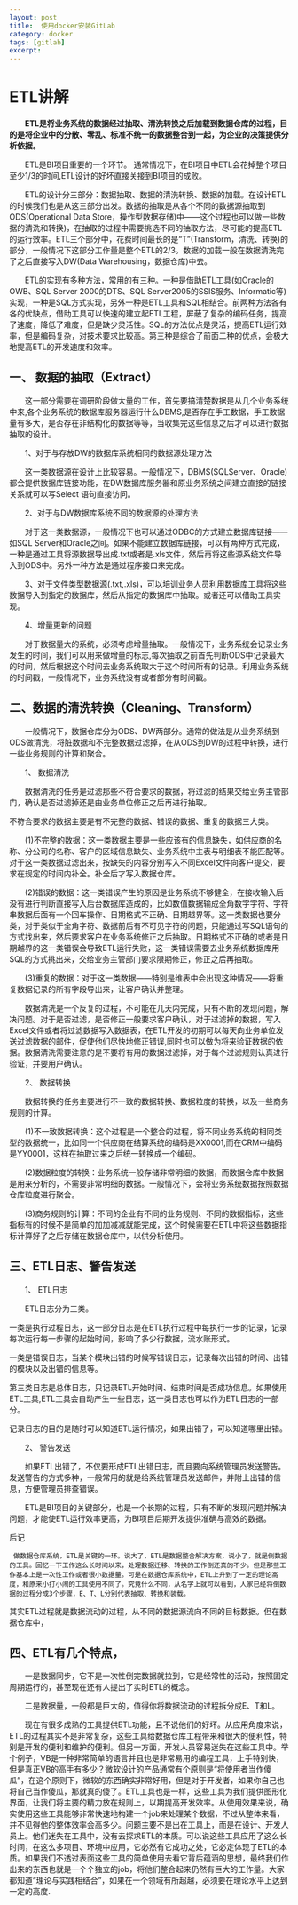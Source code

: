 ```yaml
---
layout: post  
title:  使用docker安装GitLab    
category: docker     
tags: [gitlab]    
excerpt:   
---
```

# ETL讲解

　　**ETL是将业务系统的数据经过抽取、清洗转换之后加载到数据仓库的过程，目的是将企业中的分散、零乱、标准不统一的数据整合到一起，为企业的决策提供分析依据。**    
 
　　ETL是BI项目重要的一个环节。 通常情况下，在BI项目中ETL会花掉整个项目至少1/3的时间,ETL设计的好坏直接关接到BI项目的成败。       

　　ETL的设计分三部分：数据抽取、数据的清洗转换、数据的加载。在设计ETL的时候我们也是从这三部分出发。数据的抽取是从各个不同的数据源抽取到ODS(Operational Data Store，操作型数据存储)中——这个过程也可以做一些数据的清洗和转换)，在抽取的过程中需要挑选不同的抽取方法，尽可能的提高ETL的运行效率。ETL三个部分中，花费时间最长的是“T”(Transform，清洗、转换)的部分，一般情况下这部分工作量是整个ETL的2/3。数据的加载一般在数据清洗完了之后直接写入DW(Data Warehousing，数据仓库)中去。

　　ETL的实现有多种方法，常用的有三种。一种是借助ETL工具(如Oracle的OWB、SQL Server 2000的DTS、SQL Server2005的SSIS服务、Informatic等)实现，一种是SQL方式实现，另外一种是ETL工具和SQL相结合。前两种方法各有各的优缺点，借助工具可以快速的建立起ETL工程，屏蔽了复杂的编码任务，提高了速度，降低了难度，但是缺少灵活性。SQL的方法优点是灵活，提高ETL运行效率，但是编码复杂，对技术要求比较高。第三种是综合了前面二种的优点，会极大地提高ETL的开发速度和效率。

## 一、 数据的抽取（Extract）

　　这一部分需要在调研阶段做大量的工作，首先要搞清楚数据是从几个业务系统中来,各个业务系统的数据库服务器运行什么DBMS,是否存在手工数据，手工数据量有多大，是否存在非结构化的数据等等，当收集完这些信息之后才可以进行数据抽取的设计。

　　1、对于与存放DW的数据库系统相同的数据源处理方法

　　这一类数据源在设计上比较容易。一般情况下，DBMS(SQLServer、Oracle)都会提供数据库链接功能，在DW数据库服务器和原业务系统之间建立直接的链接关系就可以写Select 语句直接访问。

　　2、对于与DW数据库系统不同的数据源的处理方法

　　对于这一类数据源，一般情况下也可以通过ODBC的方式建立数据库链接——如SQL Server和Oracle之间。如果不能建立数据库链接，可以有两种方式完成，一种是通过工具将源数据导出成.txt或者是.xls文件，然后再将这些源系统文件导入到ODS中。另外一种方法是通过程序接口来完成。

　　3、对于文件类型数据源(.txt,.xls)，可以培训业务人员利用数据库工具将这些数据导入到指定的数据库，然后从指定的数据库中抽取。或者还可以借助工具实现。

　　4、增量更新的问题

　　对于数据量大的系统，必须考虑增量抽取。一般情况下，业务系统会记录业务发生的时间，我们可以用来做增量的标志,每次抽取之前首先判断ODS中记录最大的时间，然后根据这个时间去业务系统取大于这个时间所有的记录。利用业务系统的时间戳，一般情况下，业务系统没有或者部分有时间戳。

## 二、数据的清洗转换（Cleaning、Transform）

　　一般情况下，数据仓库分为ODS、DW两部分。通常的做法是从业务系统到ODS做清洗，将脏数据和不完整数据过滤掉，在从ODS到DW的过程中转换，进行一些业务规则的计算和聚合。

　　1、 数据清洗

　　数据清洗的任务是过滤那些不符合要求的数据，将过滤的结果交给业务主管部门，确认是否过滤掉还是由业务单位修正之后再进行抽取。

不符合要求的数据主要是有不完整的数据、错误的数据、重复的数据三大类。

　　(1)不完整的数据：这一类数据主要是一些应该有的信息缺失，如供应商的名称、分公司的名称、客户的区域信息缺失、业务系统中主表与明细表不能匹配等。对于这一类数据过滤出来，按缺失的内容分别写入不同Excel文件向客户提交，要求在规定的时间内补全。补全后才写入数据仓库。

　　(2)错误的数据：这一类错误产生的原因是业务系统不够健全，在接收输入后没有进行判断直接写入后台数据库造成的，比如数值数据输成全角数字字符、字符串数据后面有一个回车操作、日期格式不正确、日期越界等。这一类数据也要分类，对于类似于全角字符、数据前后有不可见字符的问题，只能通过写SQL语句的方式找出来，然后要求客户在业务系统修正之后抽取。日期格式不正确的或者是日期越界的这一类错误会导致ETL运行失败，这一类错误需要去业务系统数据库用SQL的方式挑出来，交给业务主管部门要求限期修正，修正之后再抽取。

　　(3)重复的数据：对于这一类数据——特别是维表中会出现这种情况——将重复数据记录的所有字段导出来，让客户确认并整理。

　　数据清洗是一个反复的过程，不可能在几天内完成，只有不断的发现问题，解决问题。对于是否过滤，是否修正一般要求客户确认，对于过滤掉的数据，写入Excel文件或者将过滤数据写入数据表，在ETL开发的初期可以每天向业务单位发送过滤数据的邮件，促使他们尽快地修正错误,同时也可以做为将来验证数据的依据。数据清洗需要注意的是不要将有用的数据过滤掉，对于每个过滤规则认真进行验证，并要用户确认。

　　2、 数据转换

　　数据转换的任务主要进行不一致的数据转换、数据粒度的转换，以及一些商务规则的计算。

　　(1)不一致数据转换：这个过程是一个整合的过程，将不同业务系统的相同类型的数据统一，比如同一个供应商在结算系统的编码是XX0001,而在CRM中编码是YY0001，这样在抽取过来之后统一转换成一个编码。

　　(2)数据粒度的转换：业务系统一般存储非常明细的数据，而数据仓库中数据是用来分析的，不需要非常明细的数据。一般情况下，会将业务系统数据按照数据仓库粒度进行聚合。

　　(3)商务规则的计算：不同的企业有不同的业务规则、不同的数据指标，这些指标有的时候不是简单的加加减减就能完成，这个时候需要在ETL中将这些数据指标计算好了之后存储在数据仓库中，以供分析使用。

## 三、ETL日志、警告发送

　　1、 ETL日志

　　ETL日志分为三类。

一类是执行过程日志，这一部分日志是在ETL执行过程中每执行一步的记录，记录每次运行每一步骤的起始时间，影响了多少行数据，流水账形式。

一类是错误日志，当某个模块出错的时候写错误日志，记录每次出错的时间、出错的模块以及出错的信息等。

第三类日志是总体日志，只记录ETL开始时间、结束时间是否成功信息。如果使用ETL工具,ETL工具会自动产生一些日志，这一类日志也可以作为ETL日志的一部分。

记录日志的目的是随时可以知道ETL运行情况，如果出错了，可以知道哪里出错。

　　2、 警告发送

　　如果ETL出错了，不仅要形成ETL出错日志，而且要向系统管理员发送警告。发送警告的方式多种，一般常用的就是给系统管理员发送邮件，并附上出错的信息，方便管理员排查错误。

　　ETL是BI项目的关键部分，也是一个长期的过程，只有不断的发现问题并解决问题，才能使ETL运行效率更高，为BI项目后期开发提供准确与高效的数据。

后记

     做数据仓库系统，ETL是关键的一环。说大了，ETL是数据整合解决方案，说小了，就是倒数据的工具。回忆一下工作这么长时间以来，处理数据迁移、转换的工作倒还真的不少。但是那些工作基本上是一次性工作或者很小数据量。可是在数据仓库系统中，ETL上升到了一定的理论高度，和原来小打小闹的工具使用不同了。究竟什么不同，从名字上就可以看到，人家已经将倒数据的过程分成3个步骤，E、T、L分别代表抽取、转换和装载。

其实ETL过程就是数据流动的过程，从不同的数据源流向不同的目标数据。但在数据仓库中，

## 四、ETL有几个特点，

　　一是数据同步，它不是一次性倒完数据就拉到，它是经常性的活动，按照固定周期运行的，甚至现在还有人提出了实时ETL的概念。

　　二是数据量，一般都是巨大的，值得你将数据流动的过程拆分成E、T和L。    

　　现在有很多成熟的工具提供ETL功能，且不说他们的好坏。从应用角度来说，ETL的过程其实不是非常复杂，这些工具给数据仓库工程带来和很大的便利性，特别是开发的便利和维护的便利。但另一方面，开发人员容易迷失在这些工具中。举个例子，VB是一种非常简单的语言并且也是非常易用的编程工具，上手特别快，但是真正VB的高手有多少？微软设计的产品通常有个原则是“将使用者当作傻瓜”，在这个原则下，微软的东西确实非常好用，但是对于开发者，如果你自己也将自己当作傻瓜，那就真的傻了。ETL工具也是一样，这些工具为我们提供图形化界面，让我们将主要的精力放在规则上，以期提高开发效率。从使用效果来说，确实使用这些工具能够非常快速地构建一个job来处理某个数据，不过从整体来看，并不见得他的整体效率会高多少。问题主要不是出在工具上，而是在设计、开发人员上。他们迷失在工具中，没有去探求ETL的本质。可以说这些工具应用了这么长时间，在这么多项目、环境中应用，它必然有它成功之处，它必定体现了ETL的本质。如果我们不透过表面这些工具的简单使用去看它背后蕴涵的思想，最终我们作出来的东西也就是一个个独立的job，将他们整合起来仍然有巨大的工作量。大家都知道“理论与实践相结合”，如果在一个领域有所超越，必须要在理论水平上达到一定的高度.
   
     





